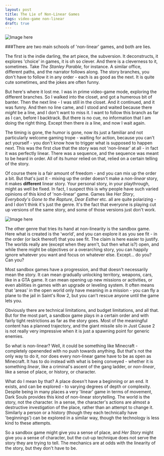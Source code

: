 ```yaml
---
layout: post
title: The Lie of Non-Linear Games
tags: video-game non-linear 
draft: true
---
```


![Image here](http://vignette3.wikia.nocookie.net/thestanleyparable/images/f/f5/2013-10-19_00002.jpg/revision/latest?cb=20131020010337 "The Stanley Parable")

###There are two main schools of 'non-linear' games, and both are lies.

The first is the indie darling, the art piece, the subversion.  It deconstructs, it explores 'choice' in games, it is oh so clever.  And there is a cleverness to it, sometimes.  Take *The Stanley Parable*, for instance.  A similar office, different paths, and the narrator follows along.  The story branches, you don't have to follow it in any order - each is as good as the next.  It is quite cute sometimes, and the jokes are often funny.

But here's where it lost me.  I was in prime video-game mode, exploring the different branches.  So I walked into the closet, and got a humerous bit of banter.  Then the next line - I was still in the closet.  And it continued, and it was funny.  And then no line came, and I stood and waited because there *might* be a line, and I don't want to miss it.  I want to follow this branch as far as I can, before I backtrack.  But there is no cue, no information that I am doing the right thing.  Except then there *is* a line, and now I wait again.

The timing is gone, the humor is gone, now its just a familiar and not particularly welcome gaming trope - waiting for action, because you can't act yourself - you don't know how to trigger what is supposed to happen next.  This was the first clue that the story was not 'non-linear' at all - in fact it was perfectly linear.  There was a sequence, and the sequence was meant to be heard in order.  All of its humor relied on that, relied on a certain telling of the story.

Of course there is a fair amount of freedom - and you can mix up the order a bit.  But that's just it - mixing up the order doesn't make a *non-linear* story, it makes  **different** linear story.  Your personal story, in your playthrough, might as well be fixed.  In fact, I suspect this is why people have such varied opinions of this kind of 'non-linear' game.  Games like *Her Story*, *Everybody's Gone to the Rapture*, *Dear Esther* etc. all are quite polarizing - and I don't think it's just the genre.  It's the fact that everyone is playing cut up versions of the same story, and some of those versions just don't work.

![Image here](http://static3.gamespot.com/uploads/scale_super/123/1239113/2516096-just+cause+2.jpg "Just Cause 2")

The other genre that tries its hand at non-linearity is the sandbox game.  Here what is created is the 'world', and you can explore it as you see fit - in the order (or lack thereof) that you see fit.  The claim is here easier to justify.  The worlds really are (except when they aren't, but then what is?) open, and while there might be objectives or a overarching story, you can happily ignore whatever you want and focus on whatever else.  Except... do you?  Can you?

Most sandbox games have a progression, and that doesn't necessarily mean the story.  It can mean gradually unlocking territory, weapons, cars, like in a GTA game.  It can mean opening up new missions or activities, or even abilities in games with an upgrade or leveling system.  It often means that 'areas' in the open world only have meaning in a mission - you can fly a plane to the jail in Saint's Row 2, but you can't rescue anyone until the game lets you.

Obviously there are technical limitations, and budget limitations, and all that.  But for the most part, a sandbox game plays in a certain order and with fairly tight restrictions as far as the story goes.  Most of the meaningful content has a planned trajectory, and the giant missile silo in Just Cause 2 is not really very impressive when it is just a spawning point for generic enemies.

So what is non-linear?  Well, it could be something like Minecraft - completely openended with no push towards anything.  But that's not the only way to do it, nor does every non-linear game have to be as open as Minecraft.  It has to do instead with what is being conveyed - whether it is something *linear*, like a criminal's ascent of the gang ladder, or *non-linear*, like a sense of place, or history, or character.

What do I mean by that?  A place doesn't have a beginning or an end.  It exists, and can be explored - to varying degrees of depth or complexity.  Despite being in many places a very 'linear' game in terms of movement, Dark Souls provides this kind of non-linear storytelling.  The world is the story, not the character.  In a sense, the character's actions are almost a destructive investigation of the place, rather than an attempt to change it.  Similarly a person or a history (though they each technically have 'beginnings') can be explored in a similar way, though the technology is less kind to these attempts.

So a sandbox game might give you a sense of place, and *Her Story* might give you a sense of character, but the cut-up technique does not serve the story they are trying to tell.  The mechanics are at odds with the linearity of the story, but they don't have to be.